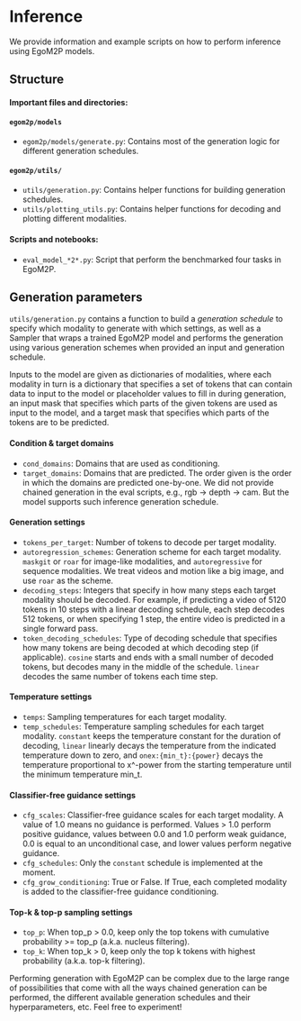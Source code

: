 # Inference

We provide information and example scripts on how to perform inference using EgoM2P models.

## Structure

#### Important files and directories:

#### `egom2p/models`
- `egom2p/models/generate.py`: Contains most of the generation logic for different generation schedules.

#### `egom2p/utils/`
- `utils/generation.py`: Contains helper functions for building generation schedules.
- `utils/plotting_utils.py`: Contains helper functions for decoding and plotting different modalities.


#### Scripts and notebooks:
- `eval_model_*2*.py`: Script that perform the benchmarked four tasks in EgoM2P.


## Generation parameters

`utils/generation.py` contains a function to build a _generation schedule_ to specify which modality to generate with which settings, as well as a Sampler that wraps a trained EgoM2P model and performs the generation using various generation schemes when provided an input and generation schedule.

Inputs to the model are given as dictionaries of modalities, where each modality in turn is a dictionary that specifies a set of tokens that can contain data to input to the model or placeholder values to fill in during generation, an input mask that specifies which parts of the given tokens are used as input to the model, and a target mask that specifies which parts of the tokens are to be predicted. 

#### Condition & target domains
- `cond_domains`: Domains that are used as conditioning.
- `target_domains`: Domains that are predicted. The order given is the order in which the domains are predicted one-by-one. We did not provide chained generation in the eval scripts, e.g., rgb -> depth -> cam. But the model supports such inference generation schedule.

#### Generation settings
- `tokens_per_target`: Number of tokens to decode per target modality. 
- `autoregression_schemes`: Generation scheme for each target modality. `maskgit` or `roar` for image-like modalities, and `autoregressive` for sequence modalities. We treat videos and motion like a big image, and use `roar` as the scheme.
- `decoding_steps`: Integers that specify in how many steps each target modality should be decoded. For example, if predicting a video of 5120 tokens in 10 steps with a linear decoding schedule, each step decodes 512 tokens, or when specifying 1 step, the entire video is predicted in a single forward pass. 
- `token_decoding_schedules`: Type of decoding schedule that specifies how many tokens are being decoded at which decoding step (if applicable). `cosine` starts and ends with a small number of decoded tokens, but decodes many in the middle of the schedule. `linear` decodes the same number of tokens each time step.

#### Temperature settings
- `temps`: Sampling temperatures for each target modality.
- `temp_schedules`: Temperature sampling schedules for each target modality. `constant` keeps the temperature constant for the duration of decoding, `linear` linearly decays the temperature from the indicated temperature down to zero, and `onex:{min_t}:{power}` decays the temperature proportional to x^-power from the starting temperature until the minimum temperature min_t.

#### Classifier-free guidance settings
- `cfg_scales`: Classifier-free guidance scales for each target modality. A value of 1.0 means no guidance is performed. Values > 1.0 perform positive guidance, values between 0.0 and 1.0 perform weak guidance, 0.0 is equal to an unconditional case, and lower values perform negative guidance.
- `cfg_schedules`: Only the `constant` schedule is implemented at the moment.
- `cfg_grow_conditioning`: True or False. If True, each completed modality is added to the classifier-free guidance conditioning.

#### Top-k & top-p sampling settings
- `top_p`: When top_p > 0.0, keep only the top tokens with cumulative probability >= top_p (a.k.a. nucleus filtering).
- `top_k`: When top_k > 0, keep only the top k tokens with highest probability (a.k.a. top-k filtering).

Performing generation with EgoM2P can be complex due to the large range of possibilities that come with all the ways chained generation can be performed, the different available generation schedules and their hyperparameters, etc. Feel free to experiment!
